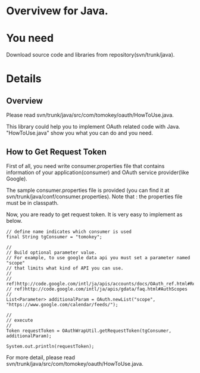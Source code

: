 # Overvivew for Java.

# You need #

Download source code and libraries from repository(svn/trunk/java).


# Details #

## Overview ##

Please read svn/trunk/java/src/com/tomokey/oauth/HowToUse.java.

This library could help you to implement OAuth related code with Java. "HowToUse.java" show you what you can do and you need.

## How to Get Request Token ##

First of all, you need write consumer.properties file that contains information of your application(consumer) and OAuth service provider(like Google).

The sample consumer.properties file is provided (you can find it at svn/trunk/java/conf/consumer.properties). Note that : the properties file must be in classpath.

Now, you are ready to get request token. It is very easy to implement as below.

```
// define name indicates which consumer is used
final String tgConsumer = "tomokey";

//
// Build optional parameter value.
// For example, to use google data api you must set a parameter named "scope"
// that limits what kind of API you can use.
//
// ref)http://code.google.com/intl/ja/apis/accounts/docs/OAuth_ref.html#RequestToken
// ref)http://code.google.com/intl/ja/apis/gdata/faq.html#AuthScopes
//
List<Parameter> additionalParam = OAuth.newList("scope", "https://www.google.com/calendar/feeds/");
		
//
// execute
//
Token requestToken = OAuthWrapUtil.getRequestToken(tgConsumer, additionalParam);
		
System.out.println(requestToken);
```

For more detail, please read svn/trunk/java/src/com/tomokey/oauth/HowToUse.java.